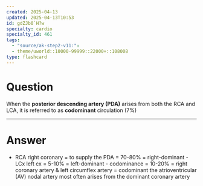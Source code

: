 ```yaml
---
created: 2025-04-13
updated: 2025-04-13T10:53
id: gdZJb0`H?w
specialty: cardio
specialty_id: 461
tags:
  - "source/ak-step2-v11:": 
  - theme/uworld::10000-99999::22000+::108008
type: flashcard
---
```


# Question
When the **posterior descending artery (PDA)** arises from both the RCA and LCA, it is referred to as **codominant** circulation (7%)

---

# Answer
- RCA right coronary = to supply the PDA = 70-80% = right-dominant - LCx left cx = 5-10% = left-dominant - codominance = 10-20% = right coronary artery & left circumflex artery = codominant the atrioventricular (AV) nodal artery most often arises from the dominant coronary artery